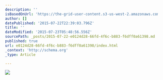 ```yaml
---
description: ''
isBasedOnUrl: 'https://the-grid-user-content.s3-us-west-2.amazonaws.com/0115710f-ea44-43ad-ace9-478202f5c0e1.jpg'
author: []
datePublished: '2015-07-22T22:39:03.796Z'
title: ''
dateModified: '2015-07-23T05:48:56.556Z'
sourcePath: _posts/2015-07-22-e0124d28-66fd-4f6c-b883-f6dff0a61398.md
published: true
url: e0124d28-66fd-4f6c-b883-f6dff0a61398/index.html
_context: 'http://schema.org'
_type: Article

---
```

![](https://the-grid-user-content.s3-us-west-2.amazonaws.com/0115710f-ea44-43ad-ace9-478202f5c0e1.jpg)